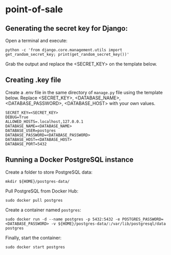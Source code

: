 # point-of-sale

## Generating the secret key for Django:
Open a terminal and execute:
```
python -c 'from django.core.management.utils import get_random_secret_key; print(get_random_secret_key())'
```
Grab the output and replace the <SECRET_KEY> on the template below.

## Creating .key file
Create a .env file in the same directory of `manage.py` file using the template below. Replace <SECRET_KEY>, <DATABASE_NAME>, <DATABASE_PASSWORD>, <DATABASE_HOST> with your own values.

```
SECRET_KEY=<SECRET_KEY>
DEBUG=True
ALLOWED_HOSTS=.localhost,127.0.0.1
DATABASE_NAME=<DATABASE_NAME>
DATABASE_USER=postgres
DATABASE_PASSWORD=<DATABASE_PASSWORD>
DATABASE_HOST=<DATABASE_HOST>
DATABASE_PORT=5432
```

## Running a Docker PostgreSQL instance
Create a folder to store PostgreSQL data:
```
mkdir ${HOME}/postgres-data/
```
Pull PostgreSQL from Docker Hub:
```
sudo docker pull postgres
```
Create a container named `postgres`:
```
sudo docker run -d --name postgres -p 5432:5432 -e POSTGRES_PASSWORD=<DATABASE_PASSWORD> -v ${HOME}/postgres-data/:/var/lib/postgresql/data postgres
```
Finally, start the container:
```
sudo docker start postgres
```